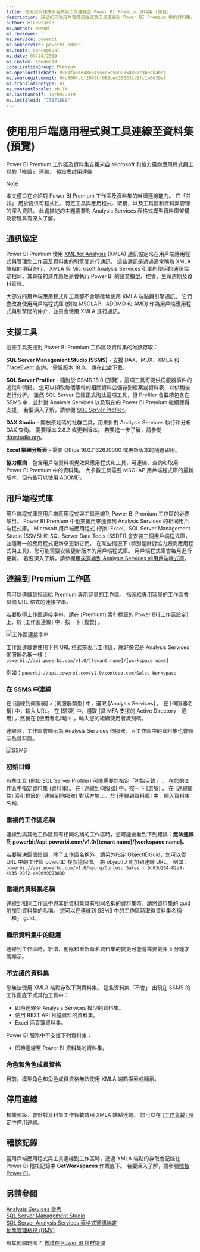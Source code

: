 ```yaml
---
title: 使用用戶端應用程式與工具連線至 Power BI Premium 資料集 (預覽)
description: 描述如何從用戶端應用程式及工具連線到 Power BI Premium 中的資料集。
author: minewiskan
ms.author: owend
ms.reviewer: ''
ms.service: powerbi
ms.subservice: powerbi-admin
ms.topic: conceptual
ms.date: 07/24/2019
ms.custom: seodec18
LocalizationGroup: Premium
ms.openlocfilehash: 0364fae1648e6155cc5e5a92850861c3bedbabdc
ms.sourcegitcommit: 64c860fcbf2969bf089cec358331a1fc1e0d39a8
ms.translationtype: HT
ms.contentlocale: zh-TW
ms.lasthandoff: 11/09/2019
ms.locfileid: "73871889"
---
```

# <a name="connect-to-datasets-with-client-applications-and-tools-preview"></a>使用用戶端應用程式與工具連線至資料集 (預覽)

Power BI Premium 工作區及資料集支援來自 Microsoft 和協力廠商應用程式與工具的「唯讀」  連線。 預設會啟用連線

> [!NOTE]
> 本文僅旨在介紹對 Power BI Premium 工作區及資料集的唯讀連線能力。 它「並非」  用於提供可程式性、特定工具與應用程式、架構，以及工具區和資料集管理的深入資訊。 此處描述的主題需要對 Analysis Services 表格式模型資料庫架構及管理具有深入了解。

## <a name="protocol"></a>通訊協定

Power BI Premium 使用 [XML for Analysis](https://docs.microsoft.com/bi-reference/xmla/xml-for-analysis-xmla-reference) (XMLA) 通訊協定來在用戶端應用程式與管理您工作區及資料集的引擎間進行通訊。 這些通訊是透過通常稱為 XMLA 端點的項目進行。 XMLA 與 Microsoft Analysis Services 引擎所使用的通訊協定相同，其幕後的運作原理是會執行 Power BI 的語意模型、控管、生命週期及資料管理。 

大部分的用戶端應用程式和工具都不會明確地使用 XMLA 端點與引擎通訊。 它們會改為使用用戶端程式庫 (例如 MSOLAP、ADOMD 和 AMO) 作為用戶端應用程式與引擎間的仲介，並只會使用 XMLA 進行通訊。


## <a name="supported-tools"></a>支援工具

這些工具支援對 Power BI Premium 工作區及資料集的唯讀存取：

**SQL Server Management Studio (SSMS)** - 支援 DAX、MDX、XMLA 和 TraceEvent 查詢。 需要版本 18.0。 請在[此處](https://docs.microsoft.com/sql/ssms/download-sql-server-management-studio-ssms)下載。 

**SQL Server Profiler** - 隨附於 SSMS 18.0 (預覽)，這項工具可提供伺服器事件的追蹤和偵錯。 您可以擷取每個事件的相關資料並儲存到檔案或資料表，以供稍後進行分析。 雖然 SQL Server 已經正式淘汰這項工具，但 Profiler 會繼續包含在 SSMS 中，並針對 Analysis Services 以及現在的 Power BI Premium 繼續獲得支援。 若要深入了解，請參閱 [SQL Server Profiler](https://docs.microsoft.com/sql/tools/sql-server-profiler/sql-server-profiler)。

**DAX Studio** - 開放原始碼的社群工具，用來針對 Analysis Services 執行和分析 DAX 查詢。 需要版本 2.8.2 或更新版本。 若要進一步了解，請參閱 [daxstudio.org](https://daxstudio.org/)。

**Excel 樞紐分析表** - 需要 Office 16.0.11326.10000 或更新版本的隨選即用。

**協力廠商** - 包含用戶端資料視覺效果應用程式和工具，可連線、查詢和取用 Power BI Premium 中的資料集。 大多數工具需要 MSOLAP 用戶端程式庫的最新版本，但有些可以使用 ADOMD。

## <a name="client-libraries"></a>用戶端程式庫

用戶端程式庫是用戶端應用程式與工具連線到 Power BI Premium 工作區的必要項目。 Power BI Premium 中也支援用來連線到 Analysis Services 的相同用戶端程式庫。 Microsoft 用戶端應用程式 (例如 Excel、SQL Server Management Studio (SSMS) 和 SQL Server Data Tools (SSDT)) 會安裝三個用戶端程式庫，並隨著一般應用程式更新來更新它們。 在某些情況下 (特別是針對協力廠商應用程式與工具)，您可能需要安裝更新版本的用戶端程式庫。 用戶端程式庫會每月進行更新。 若要深入了解，請參閱[用來連線到 Analysis Services 的用戶端程式庫](https://docs.microsoft.com/azure/analysis-services/analysis-services-data-providers)。

## <a name="connecting-to-a-premium-workspace"></a>連線到 Premium 工作區

您可以連線到指派給 Premium 專用容量的工作區。 指派給專用容量的工作區會具備 URL 格式的連接字串。 

若要取得工作區連接字串，請在 [Premium]  索引標籤的 Power BI [工作區設定]  上，於 [工作區連線]  中，按一下 [複製]  。

![工作區連接字串](media/service-premium-connect-tools/connect-tools-workspace-connection.png)

工作區連線會使用下列 URL 格式來表示工作區，就好像它是 Analysis Services 伺服器名稱一樣：   
`powerbi://api.powerbi.com/v1.0/[tenant name]/[workspace name]` 

例如：`powerbi://api.powerbi.com/v1.0/contoso.com/Sales Workspace`

### <a name="to-connect-in-ssms"></a>在 SSMS 中連線

在 [連線到伺服器]   > [伺服器類型]  中，選取 [Analysis Services]  。 在 [伺服器名稱]  中，輸入 URL。 在 [驗證]  中，選取 [具 MFA 支援的 Active Directory - 通用]  ，然後在 [使用者名稱]  中，輸入您的組織使用者識別碼。 

連線時，工作區會顯示為 Analysis Services 伺服器，且工作區中的資料集也會顯示為資料庫。  

![SSMS](media/service-premium-connect-tools/connect-tools-ssms.png)

### <a name="initial-catalog"></a>初始目錄

有些工具 (例如 SQL Server Profiler) 可能需要您指定「初始目錄」  。 在您的工作區中指定資料集 (資料庫)。 在 [連線到伺服器]  中，按一下 [選項]  。 在 [連線屬性]  索引標籤的 [連線到伺服器]  對話方塊上，於 [連線到資料庫]  中，輸入資料集名稱。

### <a name="duplicate-workspace-name"></a>重複的工作區名稱

連線到與其他工作區具有相同名稱的工作區時，您可能會看到下列錯誤：**無法連線到 powerbi://api.powerbi.com/v1.0/[tenant name]/[workspace name]。**

若要解決這個錯誤，除了工作區名稱外，請另外指定 ObjectIDGuid，您可以從 URL 中的工作區 objectID 複製這個值。 將 objectID 附加到連線 URL。 例如：`powerbi://api.powerbi.com/v1.0/myorg/Contoso Sales - 9d83d204-82a9-4b36-98f2-a40099093830`

### <a name="duplicate-dataset-name"></a>重複的資料集名稱

連線到相同工作區中與其他資料集具有相同名稱的資料集時，請將資料集的 guid 附加到資料集的名稱。 您可以在連線到 SSMS 中的工作區時取得資料集名稱「和」  guid。 

### <a name="delay-in-datasets-shown"></a>顯示資料集中的延遲

連線到工作區時，新增、刪除和重新命名資料集的變更可能會需要最多 5 分鐘才能顯示。 

### <a name="unsupported-datasets"></a>不支援的資料集

您無法使用 XMLA 端點存取下列資料集。 這些資料集「不會」  出現在 SSMS 的工作區底下或其他工具中： 

- 即時連線至 Analysis Services 模型的資料集。 
- 使用 REST API 推送資料的資料集。
- Excel 活頁簿資料集。 

Power BI 服務中不支援下列資料集：   

- 即時連線至 Power BI 資料集的資料集。

### <a name="roles-and-role-memberships"></a>角色和角色成員資格

目前，模型角色和角色成員資格無法使用 XMLA 端點探索或顯示。

## <a name="disable-connectivity"></a>停用連線

根據預設，會針對資料集工作負載啟用 XMLA 端點連線。 您可以在 [[工作負載] 設定](service-admin-premium-workloads.md#workload-settings)中停用連線。

## <a name="audit-logs"></a>稽核記錄 

當用戶端應用程式與工具連線到工作區時，透過 XMLA 端點的存取會記錄在 Power BI 稽核記錄中 **GetWorkspaces** 作業底下。 若要深入了解，請參閱[稽核 Power BI](service-admin-auditing.md)。

## <a name="see-also"></a>另請參閱

[Analysis Services 參考](https://docs.microsoft.com/bi-reference/#pivot=home&panel=home-all)   
[SQL Server Management Studio](https://docs.microsoft.com/sql/ssms/sql-server-management-studio-ssms)   
[SQL Server Analysis Services 表格式通訊協定](https://docs.microsoft.com/openspecs/sql_server_protocols/ms-ssas-t/b98ed40e-c27a-4988-ab2d-c9c904fe13cf)   
[動態管理檢視 (DMV)](https://docs.microsoft.com/sql/analysis-services/instances/use-dynamic-management-views-dmvs-to-monitor-analysis-services)   


有其他問題嗎？ [嘗試在 Power BI 社群提問](https://community.powerbi.com/)
